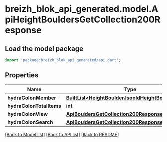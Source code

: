 # breizh_blok_api_generated.model.ApiHeightBouldersGetCollection200Response

## Load the model package
```dart
import 'package:breizh_blok_api_generated/api.dart';
```

## Properties
Name | Type | Description | Notes
------------ | ------------- | ------------- | -------------
**hydraColonMember** | [**BuiltList&lt;HeightBoulderJsonldHeightBoulderRead&gt;**](HeightBoulderJsonldHeightBoulderRead.md) |  | 
**hydraColonTotalItems** | **int** |  | [optional] 
**hydraColonView** | [**ApiBouldersGetCollection200ResponseHydraView**](ApiBouldersGetCollection200ResponseHydraView.md) |  | [optional] 
**hydraColonSearch** | [**ApiBouldersGetCollection200ResponseHydraSearch**](ApiBouldersGetCollection200ResponseHydraSearch.md) |  | [optional] 

[[Back to Model list]](../README.md#documentation-for-models) [[Back to API list]](../README.md#documentation-for-api-endpoints) [[Back to README]](../README.md)


